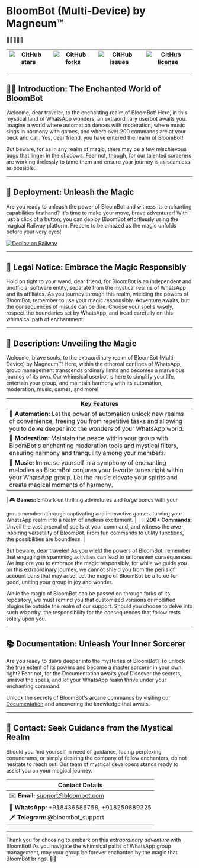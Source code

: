 # BloomBot (Multi-Device) by Magneum™

🌼🤖🌟🔮💫

| ![GitHub stars](https://img.shields.io/github/stars/magneum/BloomBot?style=social) | ![GitHub forks](https://img.shields.io/github/forks/magneum/BloomBot?style=social) | ![GitHub issues](https://img.shields.io/github/issues/magneum/BloomBot) | ![GitHub license](https://img.shields.io/github/license/magneum/BloomBot) |
| ---------------------------------------------------------------------------------- | ---------------------------------------------------------------------------------- | ----------------------------------------------------------------------- | ------------------------------------------------------------------------- |

---

## 🌼🤖 **Introduction: The Enchanted World of BloomBot**

Welcome, dear traveler, to the enchanting realm of BloomBot! Here, in this mystical land of WhatsApp wonders, an extraordinary userbot awaits you. Imagine a world where automation dances with moderation, where music sings in harmony with games, and where over 200 commands are at your beck and call. Yes, dear friend, you have entered the realm of BloomBot!

But beware, for as in any realm of magic, there may be a few mischievous bugs that linger in the shadows. Fear not, though, for our talented sorcerers are working tirelessly to tame them and ensure your journey is as seamless as possible.

---

## 🚀 **Deployment: Unleash the Magic**

Are you ready to unleash the power of BloomBot and witness its enchanting capabilities firsthand? It's time to make your move, brave adventurer! With just a click of a button, you can deploy BloomBot effortlessly using the magical Railway platform. Prepare to be amazed as the magic unfolds before your very eyes!

[![Deploy on Railway](https://railway.app/button.svg)](https://railway.app/template/3wb-AP?referralCode=B6ZmKf)

---

## 🚨 **Legal Notice: Embrace the Magic Responsibly**

Hold on tight to your wand, dear friend, for BloomBot is an independent and unofficial software entity, separate from the mystical realms of WhatsApp and its affiliates. As you journey through this realm, wielding the powers of BloomBot, remember to use your magic responsibly. Adventure awaits, but the consequences of misuse can be dire. Choose your spells wisely, respect the boundaries set by WhatsApp, and tread carefully on this whimsical path of enchantment.

---

## 📝 **Description: Unveiling the Magic**

Welcome, brave souls, to the extraordinary realm of BloomBot (Multi-Device) by Magneum™! Here, within the ethereal confines of WhatsApp, group management transcends ordinary limits and becomes a marvelous journey of its own. Our whimsical userbot is here to simplify your life, entertain your group, and maintain harmony with its automation, moderation, music, games, and more!

| **Key Features**                                                                                                                                                                                                         |
| ------------------------------------------------------------------------------------------------------------------------------------------------------------------------------------------------------------------------ |
| 🔮 **Automation:** Let the power of automation unlock new realms of convenience, freeing you from repetitive tasks and allowing you to delve deeper into the wonders of your WhatsApp world.                             |
| 🌟 **Moderation:** Maintain the peace within your group with BloomBot's enchanting moderation tools and mystical filters, ensuring harmony and tranquility among your members.                                           |
| 🎵 **Music:** Immerse yourself in a symphony of enchanting melodies as BloomBot conjures your favorite tunes right within your WhatsApp group. Let the music elevate your spirits and create magical moments of harmony. |

| 🎮 **Games:** Embark on thrilling adventures and forge bonds with your

group members through captivating and interactive games, turning your WhatsApp realm into a realm of endless excitement. |
| 💡 **200+ Commands:** Unveil the vast arsenal of spells at your command, and witness the awe-inspiring versatility of BloomBot. From fun commands to utility functions, the possibilities are boundless. |

But beware, dear traveler! As you wield the powers of BloomBot, remember that engaging in spamming activities can lead to unforeseen consequences. We implore you to embrace the magic responsibly, for while we guide you on this extraordinary journey, we cannot shield you from the perils of account bans that may arise. Let the magic of BloomBot be a force for good, uniting your group in joy and wonder.

While the magic of BloomBot can be passed on through forks of its repository, we must remind you that customized versions or modified plugins lie outside the realm of our support. Should you choose to delve into such wizardry, the responsibility for the consequences that follow rests solely upon you.

---

## 📚 **Documentation: Unleash Your Inner Sorcerer**

Are you ready to delve deeper into the mysteries of BloomBot? To unlock the true extent of its powers and become a master sorcerer in your own right? Fear not, for the Documentation awaits you! Discover the secrets, unravel the spells, and let your WhatsApp realm thrive under your enchanting command.

Unlock the secrets of BloomBot's arcane commands by visiting our [Documentation](https://bit.ly/bloombot-docs) and uncovering the knowledge that awaits.

---

## 💌 **Contact: Seek Guidance from the Mystical Realm**

Should you find yourself in need of guidance, facing perplexing conundrums, or simply desiring the company of fellow enchanters, do not hesitate to reach out. Our team of mystical developers stands ready to assist you on your magical journey.

| **Contact Details**                           |
| --------------------------------------------- |
| ✉️ **Email:** support@bloombot.com            |
| 📱 **WhatsApp:** +918436686758, +918250889325 |
| 🗡️ **Telegram:** @bloombot_support            |

---

Thank you for choosing to embark on this _extraordinary adventure_ with BloomBot! As you navigate the whimsical paths of WhatsApp group management, may your group be forever enchanted by the magic that BloomBot brings. 🤖✨
